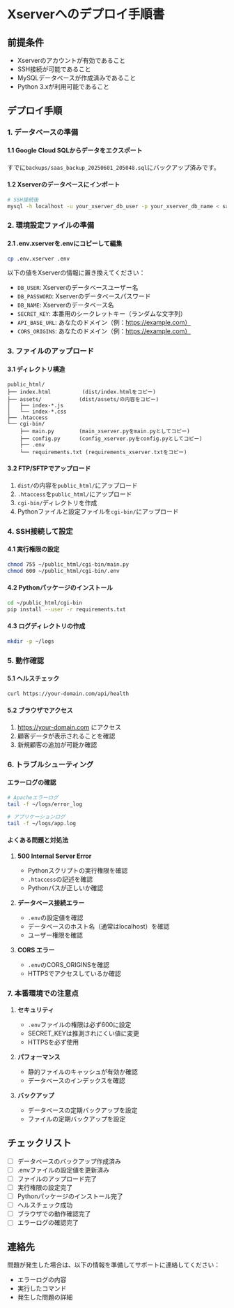 # Xserverへのデプロイ手順書

## 前提条件
- Xserverのアカウントが有効であること
- SSH接続が可能であること
- MySQLデータベースが作成済みであること
- Python 3.xが利用可能であること

## デプロイ手順

### 1. データベースの準備

#### 1.1 Google Cloud SQLからデータをエクスポート
すでに`backups/saas_backup_20250601_205048.sql`にバックアップ済みです。

#### 1.2 Xserverのデータベースにインポート
```bash
# SSH接続後
mysql -h localhost -u your_xserver_db_user -p your_xserver_db_name < saas_backup_20250601_205048.sql
```

### 2. 環境設定ファイルの準備

#### 2.1 .env.xserverを.envにコピーして編集
```bash
cp .env.xserver .env
```

以下の値をXserverの情報に置き換えてください：
- `DB_USER`: Xserverのデータベースユーザー名
- `DB_PASSWORD`: Xserverのデータベースパスワード
- `DB_NAME`: Xserverのデータベース名
- `SECRET_KEY`: 本番用のシークレットキー（ランダムな文字列）
- `API_BASE_URL`: あなたのドメイン（例：https://example.com）
- `CORS_ORIGINS`: あなたのドメイン（例：https://example.com）

### 3. ファイルのアップロード

#### 3.1 ディレクトリ構造
```
public_html/
├── index.html          (dist/index.htmlをコピー)
├── assets/            (dist/assets/の内容をコピー)
│   ├── index-*.js
│   └── index-*.css
├── .htaccess
└── cgi-bin/
    ├── main.py        (main_xserver.pyをmain.pyとしてコピー)
    ├── config.py      (config_xserver.pyをconfig.pyとしてコピー)
    ├── .env
    └── requirements.txt (requirements_xserver.txtをコピー)
```

#### 3.2 FTP/SFTPでアップロード
1. `dist/`の内容を`public_html/`にアップロード
2. `.htaccess`を`public_html/`にアップロード
3. `cgi-bin/`ディレクトリを作成
4. Pythonファイルと設定ファイルを`cgi-bin/`にアップロード

### 4. SSH接続して設定

#### 4.1 実行権限の設定
```bash
chmod 755 ~/public_html/cgi-bin/main.py
chmod 600 ~/public_html/cgi-bin/.env
```

#### 4.2 Pythonパッケージのインストール
```bash
cd ~/public_html/cgi-bin
pip install --user -r requirements.txt
```

#### 4.3 ログディレクトリの作成
```bash
mkdir -p ~/logs
```

### 5. 動作確認

#### 5.1 ヘルスチェック
```bash
curl https://your-domain.com/api/health
```

#### 5.2 ブラウザでアクセス
1. https://your-domain.com にアクセス
2. 顧客データが表示されることを確認
3. 新規顧客の追加が可能か確認

### 6. トラブルシューティング

#### エラーログの確認
```bash
# Apacheエラーログ
tail -f ~/logs/error_log

# アプリケーションログ
tail -f ~/logs/app.log
```

#### よくある問題と対処法

1. **500 Internal Server Error**
   - Pythonスクリプトの実行権限を確認
   - `.htaccess`の記述を確認
   - Pythonパスが正しいか確認

2. **データベース接続エラー**
   - `.env`の設定値を確認
   - データベースのホスト名（通常はlocalhost）を確認
   - ユーザー権限を確認

3. **CORS エラー**
   - `.env`のCORS_ORIGINSを確認
   - HTTPSでアクセスしているか確認

### 7. 本番環境での注意点

1. **セキュリティ**
   - `.env`ファイルの権限は必ず600に設定
   - SECRET_KEYは推測されにくい値に変更
   - HTTPSを必ず使用

2. **パフォーマンス**
   - 静的ファイルのキャッシュが有効か確認
   - データベースのインデックスを確認

3. **バックアップ**
   - データベースの定期バックアップを設定
   - ファイルの定期バックアップを設定

## チェックリスト

- [ ] データベースのバックアップ作成済み
- [ ] .envファイルの設定値を更新済み
- [ ] ファイルのアップロード完了
- [ ] 実行権限の設定完了
- [ ] Pythonパッケージのインストール完了
- [ ] ヘルスチェック成功
- [ ] ブラウザでの動作確認完了
- [ ] エラーログの確認完了

## 連絡先

問題が発生した場合は、以下の情報を準備してサポートに連絡してください：
- エラーログの内容
- 実行したコマンド
- 発生した問題の詳細